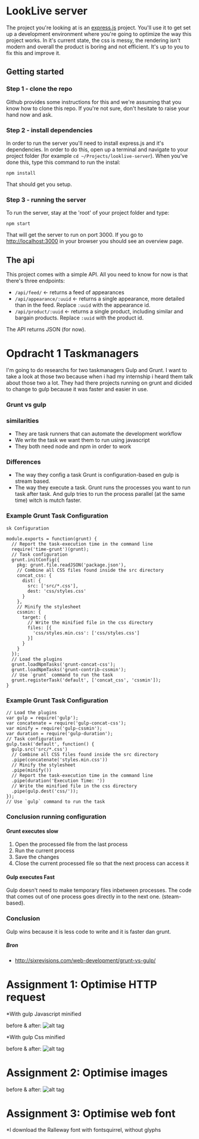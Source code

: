 # LookLive server

The project you're looking at is an [express.js](http://expressjs.com) project. You'll use it to get set up a development environment where you're
going to optimize the way this project works. In it's current state, the css is messy, the rendering isn't modern and
overall the product is boring and not efficient. It's up to you to fix this and improve it.

## Getting started

### Step 1 - clone the repo
Github provides some instructions for this and we're assuming that you know how to clone this repo. If you're not sure,
don't hesitate to raise your hand now and ask.

### Step 2 - install dependencies
In order to run the server you'll need to install express.js and it's dependencies. In order to do this, open up a 
terminal and navigate to your project folder (for example `cd ~/Projects/looklive-server`). When you've done this, type
this command to run the instal:

```
npm install
```

That should get you setup.

### Step 3 - running the server
To run the server, stay at the 'root' of your project folder and type:

```
npm start
```

That will get the server to run on port 3000. If you go to [http://localhost:3000](http://localhost:3000) in your browser
you should see an overview page.

## The api

This project comes with a simple API. All you need to know for now is that there's three endpoints:

* `/api/feed/` <- returns a feed of appearances
* `/api/appearance/:uuid` <- returns a single appearance, more detailed than in the feed. Replace `:uuid` with the 
appearance id.
* `/api/product/:uuid` <- returns a single product, including similar and bargain products. Replace `:uuid` with the 
product id.

The API returns JSON (for now).

# Opdracht 1 Taskmanagers
I'm going to do researchs for two taskmanagers Gulp and Grunt. I want to take a look at those two because when i had my internship i heard them talk about those two a lot. They had there projects running on grunt and dicided to change to gulp because it was faster and easier in use. 

### Grunt vs gulp

### similarities
* They are task runners that can automate the development workflow
* We write the task we want them to run using javascript
* They both need node and npm in order to work


### Differences
* The way they config a task Grunt is configuration-based en gulp is stream based. 
* The way they execute a task. Grunt runs the processes you want to run task after task. And gulp tries to run the process parallel (at the same time) witch is mutch faster.

### Example Grunt Task Configuration 

```
sk Configuration

module.exports = function(grunt) {
  // Report the task-execution time in the command line
  require('time-grunt')(grunt);
  // Task configuration
  grunt.initConfig({
    pkg: grunt.file.readJSON('package.json'),
    // Combine all CSS files found inside the src directory
    concat_css: {
      dist: {
        src: ['src/*.css'],
        dest: 'css/styles.css'
      }
    },
    // Minify the stylesheet
    cssmin: {
      target: {
        // Write the minified file in the css directory
        files: [{
          'css/styles.min.css': ['css/styles.css']
        }]
      }
    }
  });
  // Load the plugins
  grunt.loadNpmTasks('grunt-concat-css');
  grunt.loadNpmTasks('grunt-contrib-cssmin');
  // Use `grunt` command to run the task
  grunt.registerTask('default', ['concat_css', 'cssmin']);
}
```

### Example Grunt Task Configuration
```
// Load the plugins
var gulp = require('gulp');
var concatenate = require('gulp-concat-css');
var minify = require('gulp-cssmin');
var duration = require('gulp-duration');
// Task configuration
gulp.task('default', function() {
  gulp.src('src/*.css')
  // Combine all CSS files found inside the src directory
  .pipe(concatenate('styles.min.css'))
  // Minify the stylesheet
  .pipe(minify())
  // Report the task-execution time in the command line
  .pipe(duration('Execution Time: '))
  // Write the minified file in the css directory
  .pipe(gulp.dest('css/'));
});
// Use `gulp` command to run the task
```

### Conclusion running configuration

#### Grunt executes slow
1. Open the processed file from the last process
2. Run the current process
3. Save the changes
4. Close the current processed file so that the next process can access it


#### Gulp executes Fast
Gulp doesn't need to make temporary files inbetween processes. The code that comes out of one process goes directly in to the next one. (steam-based).

### Conclusion 
Gulp wins because it is less code to write and it is faster dan grunt. 

##### Bron
* http://sixrevisions.com/web-development/grunt-vs-gulp/


# Assignment 1: Optimise HTTP request
*With gulp Javascript minified

before & after: 
![alt tag](https://github.com/heleensnoeck/looklive-server2/blob/gulp/heleen/week3/public/screenshots/js.png)

*With gulp Css minified

before & after: 
![alt tag](https://github.com/heleensnoeck/looklive-server2/blob/gulp/heleen/week3/public/screenshots/css.png)

# Assignment 2: Optimise images
before & after:
![alt tag](../screenshots/1_original_842ms.png)

# Assignment 3: Optimise web font
*I download the Ralleway font with fontsquirrel, without glyphs


